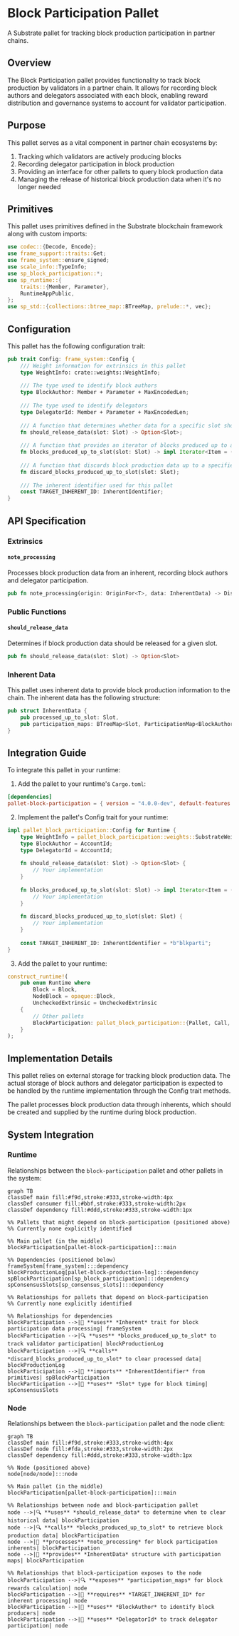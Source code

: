 # Block Participation Pallet

A Substrate pallet for tracking block production participation in partner chains.

## Overview

The Block Participation pallet provides functionality to track block production by validators in a partner chain. It allows for recording block authors and delegators associated with each block, enabling reward distribution and governance systems to account for validator participation.

## Purpose

This pallet serves as a vital component in partner chain ecosystems by:
1. Tracking which validators are actively producing blocks
2. Recording delegator participation in block production
3. Providing an interface for other pallets to query block production data
4. Managing the release of historical block production data when it's no longer needed

## Primitives

This pallet uses primitives defined in the Substrate blockchain framework along with custom imports:

```rust
use codec::{Decode, Encode};
use frame_support::traits::Get;
use frame_system::ensure_signed;
use scale_info::TypeInfo;
use sp_block_participation::*;
use sp_runtime::{
    traits::{Member, Parameter},
    RuntimeAppPublic,
};
use sp_std::{collections::btree_map::BTreeMap, prelude::*, vec};
```

## Configuration

This pallet has the following configuration trait:

```rust
pub trait Config: frame_system::Config {
    /// Weight information for extrinsics in this pallet
    type WeightInfo: crate::weights::WeightInfo;
    
    /// The type used to identify block authors
    type BlockAuthor: Member + Parameter + MaxEncodedLen;
    
    /// The type used to identify delegators
    type DelegatorId: Member + Parameter + MaxEncodedLen;
    
    /// A function that determines whether data for a specific slot should be released
    fn should_release_data(slot: Slot) -> Option<Slot>;
    
    /// A function that provides an iterator of blocks produced up to a given slot
    fn blocks_produced_up_to_slot(slot: Slot) -> impl Iterator<Item = (Slot, Self::BlockAuthor)>;
    
    /// A function that discards block production data up to a specified slot
    fn discard_blocks_produced_up_to_slot(slot: Slot);
    
    /// The inherent identifier used for this pallet
    const TARGET_INHERENT_ID: InherentIdentifier;
}
```

## API Specification

### Extrinsics

#### `note_processing`

Processes block production data from an inherent, recording block authors and delegator participation.

```rust
pub fn note_processing(origin: OriginFor<T>, data: InherentData) -> DispatchResult
```

### Public Functions

#### `should_release_data`

Determines if block production data should be released for a given slot.

```rust
pub fn should_release_data(slot: Slot) -> Option<Slot>
```

### Inherent Data

This pallet uses inherent data to provide block production information to the chain. The inherent data has the following structure:

```rust
pub struct InherentData {
    pub processed_up_to_slot: Slot,
    pub participation_maps: BTreeMap<Slot, ParticipationMap<BlockAuthor, DelegatorId>>,
}
```

## Integration Guide

To integrate this pallet in your runtime:

1. Add the pallet to your runtime's `Cargo.toml`:
```toml
[dependencies]
pallet-block-participation = { version = "4.0.0-dev", default-features = false }
```

2. Implement the pallet's Config trait for your runtime:
```rust
impl pallet_block_participation::Config for Runtime {
    type WeightInfo = pallet_block_participation::weights::SubstrateWeight<Runtime>;
    type BlockAuthor = AccountId;
    type DelegatorId = AccountId;
    
    fn should_release_data(slot: Slot) -> Option<Slot> {
        // Your implementation
    }
    
    fn blocks_produced_up_to_slot(slot: Slot) -> impl Iterator<Item = (Slot, Self::BlockAuthor)> {
        // Your implementation
    }
    
    fn discard_blocks_produced_up_to_slot(slot: Slot) {
        // Your implementation
    }
    
    const TARGET_INHERENT_ID: InherentIdentifier = *b"blkparti";
}
```

3. Add the pallet to your runtime:
```rust
construct_runtime!(
    pub enum Runtime where
        Block = Block,
        NodeBlock = opaque::Block,
        UncheckedExtrinsic = UncheckedExtrinsic
    {
        // Other pallets
        BlockParticipation: pallet_block_participation::{Pallet, Call, Storage, Inherent},
    }
);
```

## Implementation Details

This pallet relies on external storage for tracking block production data. The actual storage of block authors and delegator participation is expected to be handled by the runtime implementation through the Config trait methods.

The pallet processes block production data through inherents, which should be created and supplied by the runtime during block production.

## System Integration

### Runtime

Relationships between the `block-participation` pallet and other pallets in the system:

```mermaid
graph TB
classDef main fill:#f9d,stroke:#333,stroke-width:4px
classDef consumer fill:#bbf,stroke:#333,stroke-width:2px
classDef dependency fill:#ddd,stroke:#333,stroke-width:1px

%% Pallets that might depend on block-participation (positioned above)
%% Currently none explicitly identified

%% Main pallet (in the middle)
blockParticipation[pallet-block-participation]:::main

%% Dependencies (positioned below)
frameSystem[frame_system]:::dependency
blockProductionLog[pallet-block-production-log]:::dependency
spBlockParticipation[sp_block_participation]:::dependency
spConsensusSlots[sp_consensus_slots]:::dependency

%% Relationships for pallets that depend on block-participation
%% Currently none explicitly identified

%% Relationships for dependencies
blockParticipation -->|📝 **uses** *Inherent* trait for block participation data processing| frameSystem
blockParticipation -->|🔍 **uses** *blocks_produced_up_to_slot* to track validator participation| blockProductionLog
blockParticipation -->|🔍 **calls** *discard_blocks_produced_up_to_slot* to clear processed data| blockProductionLog
blockParticipation -->|🧩 **imports** *InherentIdentifier* from primitives| spBlockParticipation
blockParticipation -->|🧩 **uses** *Slot* type for block timing| spConsensusSlots
```

### Node

Relationships between the `block-participation` pallet and the node client:

```mermaid
graph TB
classDef main fill:#f9d,stroke:#333,stroke-width:4px
classDef node fill:#fda,stroke:#333,stroke-width:2px
classDef dependency fill:#ddd,stroke:#333,stroke-width:1px

%% Node (positioned above)
node[node/node]:::node

%% Main pallet (in the middle)
blockParticipation[pallet-block-participation]:::main

%% Relationships between node and block-participation pallet
node -->|🔍 **uses** *should_release_data* to determine when to clear historical data| blockParticipation
node -->|🔍 **calls** *blocks_produced_up_to_slot* to retrieve block production data| blockParticipation
node -->|📝 **processes** *note_processing* for block participation inherents| blockParticipation
node -->|🧩 **provides** *InherentData* structure with participation maps| blockParticipation

%% Relationships that block-participation exposes to the node
blockParticipation -->|🔍 **exposes** *participation_maps* for block rewards calculation| node
blockParticipation -->|📝 **requires** *TARGET_INHERENT_ID* for inherent processing| node
blockParticipation -->|🧩 **uses** *BlockAuthor* to identify block producers| node
blockParticipation -->|🧩 **uses** *DelegatorId* to track delegator participation| node
```